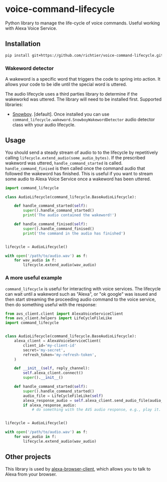 # voice-command-lifecycle #
Python library to manage the life-cycle of voice commands. Useful working with Alexa Voice Service.

## Installation ##
```bash
pip install git+https://github.com/richtier/voice-command-lifecycle.git@v0.3.0#egg=command_lifecycle
```

### Wakeword detector ###
A wakeword is a specific word that triggers the code to spring into action. It allows your code to be idle until the special word is uttered.

The audio lifecycle uses a third parties library to determine if the wakeworkd was uttered. The library will need to be installed first. Supported libraries:

- [Snowboy](https://github.com/Kitt-AI/snowboy#compile-a-python-wrapper). [default]. Once installed you can use `command_lifecycle.wakeword.SnowboyWakewordDetector` audio detector class with your audio lifecycle.

## Usage ##

You should send a steady stream of audio to to the lifecycle by repetitively calling `lifecycle.extend_audio(some_audio_bytes)`. If the prescribed wakeword was uttered, `handle_command_started` is called. `handle_command_finised` is then called once the command audio that followed the wakeword has finished. This is useful if you want to stream some audio to Alexa Voice Service once a wakeword has been uttered.

```py
import command_lifecycle

class AudioLifecycle(command_lifecycle.BaseAudioLifecycle):

    def handle_command_started(self):
        super().handle_command_started()
        print('The audio contained the wakeword!')

    def handle_command_finised(self):
        super().handle_command_finised()
        print('the command in the audio has finished')


lifecycle = AudioLifecycle()

with open('/path/to/audio.wav') as f:
    for wav_audio in f:
        lifecycle.extend_audio(wav_audio)

```

### A more useful example ###

`command_lifecycle` is useful for interacting with voice services. The lifecycle can wait until a wakeword such as "Alexa", or "ok google" was issued and then start streaming the proceeding audio command to the voice service, then do something useful with the response:

```py
from avs_client.client import AlexaVoiceServiceClient
from avs_client.helpers import LifeCycleFileLike
import command_lifecycle


class AudioLifecycle(command_lifecycle.BaseAudioLifecycle):
    alexa_client = AlexaVoiceServiceClient(
        client_id='my-client-id'
        secret='my-secret',
        refresh_token='my-refresh-token',
    )

    def __init__(self, reply_channel):
        self.alexa_client.connect()
        super().__init__()

    def handle_command_started(self):
        super().handle_command_started()
        audio_file = LifeCycleFileLike(self)
        alexa_response_audio = self.alexa_client.send_audio_file(audio_file)
        if alexa_response_audio:
            # do something with the AVS audio response, e.g., play it.


lifecycle = AudioLifecycle()

with open('/path/to/audio.wav') as f:
    for wav_audio in f:
        lifecycle.extend_audio(wav_audio)

```

## Other projects ##
This library is used by [alexa-browser-client](https://github.com/richtier/alexa-browser-client), which allows you to talk to Alexa from your browser.
